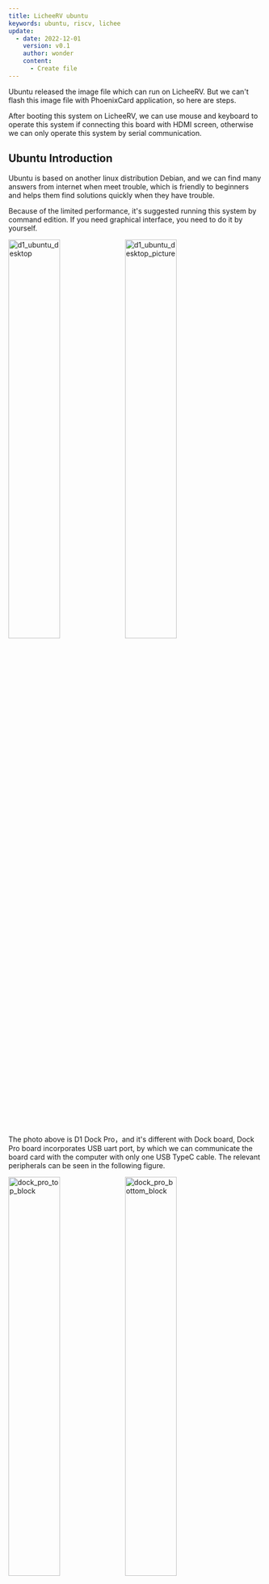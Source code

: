 ```yaml
---
title: LicheeRV ubuntu
keywords: ubuntu, riscv, lichee
update:
  - date: 2022-12-01
    version: v0.1
    author: wonder
    content:
      - Create file
---
```


Ubuntu released the image file which can run on LicheeRV. But we can't flash this image file with PhoenixCard application, so here are steps.

After booting this system on LicheeRV, we can use mouse and keyboard to operate this system if connecting this board with HDMI screen, otherwise we can only operate this system by serial communication.

## Ubuntu Introduction

Ubuntu is based on another linux distribution Debian, and we can find many answers from internet when meet trouble, which is friendly to beginners and helps them find solutions quickly when they have trouble.

Because of the limited performance, it's suggested running this system by command edition. If you need graphical interface, you need to do it by yourself.

<img src="./../../../zh/lichee/assets/RV/ubuntu/d1_ubuntu_desktop.jpg" alt="d1_ubuntu_desktop" width="45%">
<img src="./../../../zh/lichee/assets/RV/ubuntu/d1_ubuntu_desktop_picture.jpg" alt="d1_ubuntu_desktop_picture" width="45%">

The photo above is D1 Dock Pro，and it's different with Dock board, Dock Pro board incorporates USB uart port, by which we can communicate the board card with the computer with only one USB TypeC cable. The relevant peripherals can be seen in the following figure.

<img src="./../../../zh/lichee/assets/RV/ubuntu/dock_pro_top_block.jpg" alt="dock_pro_top_block" width="45%">
<img src="./../../../zh/lichee/assets/RV/ubuntu/dock_pro_bottom_block.jpg" alt="dock_pro_bottom_block" width="45%">

This board can be bought from [aliexpress](https://www.aliexpress.com/item/1005003741287162.html?).

## Steps

### Get image

We upload this image file on [mega](https://mega.nz/folder/1FxlVKrA#nONEKgZWKBzeEkWKAq_AcQ).

### Software

Visit [balenaEtcher](https://www.balena.io/etcher/) to download application. We have upload Windows edition software in our [Download station](https://dl.sipeed.com/shareURL/others/balenaEtcher), other edition can be downloaded from [balenaEtcher official site](https://www.balena.io/etcher/).

### Flash System

Prepare a SD card over 8G, the card with better performance can have better experience.

Connect the TF card with computer by SD card reader or SD card slot in the computer. Here is an example about SD card slot in computer, if your computer dose not have SD card slot, you need the SD card reader.

<table>
    <tr>
        <th colspan="2"> Connect TF card with computer </th>
    </th>
    </tr>
    <tr>
        <td>Connect by SD card reader</td>
        <td>Connect by SD card slot</td>
    </tr>
    <tr>
        <td><img src="./../../../zh/lichee/assets/RV/ubuntu/d1_ubuntu_sdcard_reader.jpg" alt="d1_ubuntu_sdcard_reader" ></td>
        <td><img src="./../../../zh/lichee/assets/RV/ubuntu/d1_ubuntu_sdcard_computer_reader.jpg" alt="d1_ubuntu_sdcard_computer_reader" ></td>
    </tr>
</table>

Run balenaEtcher, choose the downloaded image file, choose your TF card, click Flash:

![d1_ubuntu_burn_image](./../../../zh/lichee/assets/RV/ubuntu/d1_ubuntu_burn_image.gif)

Make sure you choose the correct SD card.

![d1_ubuntu_burn_image_sdcard_choose](./../../../zh/lichee/assets/RV/ubuntu/d1_ubuntu_burn_image_sdcard_choose.png)

This will take a bit time, and after finishing this work it will be like as following figure. If there is no `Successful` shown after finishing this work, try to reburn this image.

![d1_ubuntu_finish_burn_image](./../../../zh/lichee/assets/RV/ubuntu/d1_ubuntu_finish_burn_image.png)

## Run System

Finishing flashing system and seeing `sucessful` shown in the end, we can connect SD card with this board to start ubuntu.

![dock_pro_ubuntu](./../../../zh/lichee/assets/RV/ubuntu/dock_pro_ubuntu.jpg)

View messages from UART, and we can operate this board by UART.

<img src="./../../../zh/lichee/assets/RV/ubuntu/d1_ubuntu_boot_opensbi.jpg" alt="d1_ubuntu_boot_opensbi"  width="45%">
<img src="./../../../zh/lichee/assets/RV/ubuntu/ubuntu_boot.jpg" alt="ubuntu_boot" width="45%">

Wait a while, then the username and password are both `root`.

![d1_ubuntu_login](./../../../zh/lichee/assets/RV/ubuntu/d1_ubuntu_login.jpg)

## Connect wifi

Use command `nmcli` to connect 2.4G wireless.

- Scan wifi

```bash
nmcli dev wifi
```

![d1_ubuntu_wifi_scan](./../../../zh/lichee/assets/RV/ubuntu/d1_ubuntu_wifi_scan.jpg)

- Connect wifi，by command `nmcli dev wifi connect wifi_name password wifi_password`

```bash
nmcli dev wifi connect Sipeed_Guest password 12345678
```

![d1_ubuntu_wifi_connect](./../../../zh/lichee/assets/RV/ubuntu/d1_ubuntu_wifi_connect.jpg)

See `successfully`, then we have already connected to the wifi, and commands like `apt` and others work fine.

![d1_ubuntu_install_tree](./../../../zh/lichee/assets/RV/ubuntu/d1_ubuntu_install_tree.jpg)

## Blink led

We can blink led on our board by this Ubuntu system like what we have done on Tina, here are the codes:

Tuen on LED :

```bash
echo 1 > /sys/class/leds/\:status/brightness
```

Note the `\` in this command, without which you can't run this command successfully.

![d1_ubuntu_led_on](./../../../zh/lichee/assets/RV/ubuntu/d1_ubuntu_led_on.jpg)

Turn off LED :

```bash
echo 0 > /sys/class/leds/\:status/brightness
```

![d1_ubuntu_led_off](./../../../zh/lichee/assets/RV/ubuntu/d1_ubuntu_led_off.jpg)

## In the end

Based in [Ubuntu LicheeRV image](https://wiki.ubuntu.com/RISC-V/LicheeRV), we packed the wireless driver inside, which make user more convenient to experience this system.

## Questions

### No HDMI output

The board will not display HDMI command line when booting, and after the HDMI related service starts LicheeRV displays the command line console on HDMI screen, and some screen is not fit LicheeRV ubuntu image output and will not display the command line console.

Here is the login photo of UART (ttyS0) and HDMI command line console (tty1) of LicheeRV ubuntu image.

![d1_ubuntu_console_hdmi](./../../../zh/lichee/assets/RV/ubuntu/d1_ubuntu_console_hdmi.jpg)